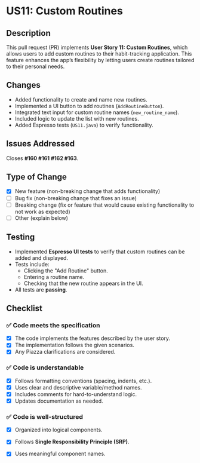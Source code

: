 # US11: Custom Routines

## Description
This pull request (PR) implements **User Story 11: Custom Routines**, which allows users to add custom routines to their habit-tracking application. This feature enhances the app’s flexibility by letting users create routines tailored to their personal needs.

## Changes
- Added functionality to create and name new routines.
- Implemented a UI button to add routines (`AddRoutineButton`).
- Integrated text input for custom routine names (`new_routine_name`).
- Included logic to update the list with new routines.
- Added Espresso tests (`US11.java`) to verify functionality.

## Issues Addressed
Closes **#160 #161 #162 #163**.

## Type of Change
- [x] New feature (non-breaking change that adds functionality)
- [ ] Bug fix (non-breaking change that fixes an issue)
- [ ] Breaking change (fix or feature that would cause existing functionality to not work as expected)
- [ ] Other (explain below)

## Testing
- Implemented **Espresso UI tests** to verify that custom routines can be added and displayed.
- Tests include:
  - Clicking the "Add Routine" button.
  - Entering a routine name.
  - Checking that the new routine appears in the UI.
- All tests are **passing**.

## Checklist
### ✅ Code meets the specification
- [x] The code implements the features described by the user story.
- [x] The implementation follows the given scenarios.
- [x] Any Piazza clarifications are considered.

### ✅ Code is understandable
- [x] Follows formatting conventions (spacing, indents, etc.).
- [x] Uses clear and descriptive variable/method names.
- [x] Includes comments for hard-to-understand logic.
- [x] Updates documentation as needed.

### ✅ Code is well-structured
- [x] Organized into logical components.
- [x] Follows **Single Responsibility Principle (SRP)**.
- [x] Uses meaningful component names.

